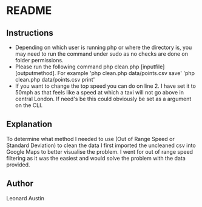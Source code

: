 # README

## Instructions
 - Depending on which user is running php or where the directory is, you may need to run the command under sudo as no checks are done on folder permissions.
 - Please run the following command php clean.php [inputfile] [outputmethod]. For example 
     'php clean.php data/points.csv save' 
     'php clean.php data/points.csv print'
 - If you want to change the top speed you can do on line 2. I have set it to 50mph as that feels like a speed at which a taxi will not go above in central London. If need's be this could obviously be set as a argument on the CLI.

## Explanation
To determine what method I needed to use (Out of Range Speed or Standard Deviation) to clean the data I first imported the uncleaned csv into Google Maps to better visualise the problem. I went for out of range speed filtering as it was the easiest and would solve the problem with the data provided.
 

## Author
Leonard Austin